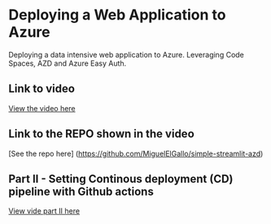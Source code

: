 # Deploying a Web Application to Azure 

Deploying a data intensive web application to Azure.
Leveraging Code Spaces, AZD and Azure Easy Auth.

## Link to video

[View the video here](https://youtu.be/5LVubv9RWmQ)

## Link to the REPO shown in the video

[See the repo here] (https://github.com/MiguelElGallo/simple-streamlit-azd)

## Part II - Setting Continous deployment (CD) pipeline with Github actions

[View vide part II here](https://www.youtube.com/watch?v=ny7mVz0Yy5k)
